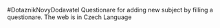 #DotaznikNovyDodavatel
Questionare for adding new subject by filling a questionare. The web is in Czech Language 
